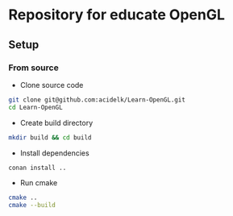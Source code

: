 # Repository for educate OpenGL

## Setup

### From source
- Clone source code
```bash
git clone git@github.com:acidelk/Learn-OpenGL.git
cd Learn-OpenGL
```
- Create build directory
```bash
mkdir build && cd build
```
- Install dependencies
```bash
conan install ..
```
- Run cmake
```bash
cmake ..
cmake --build
```
